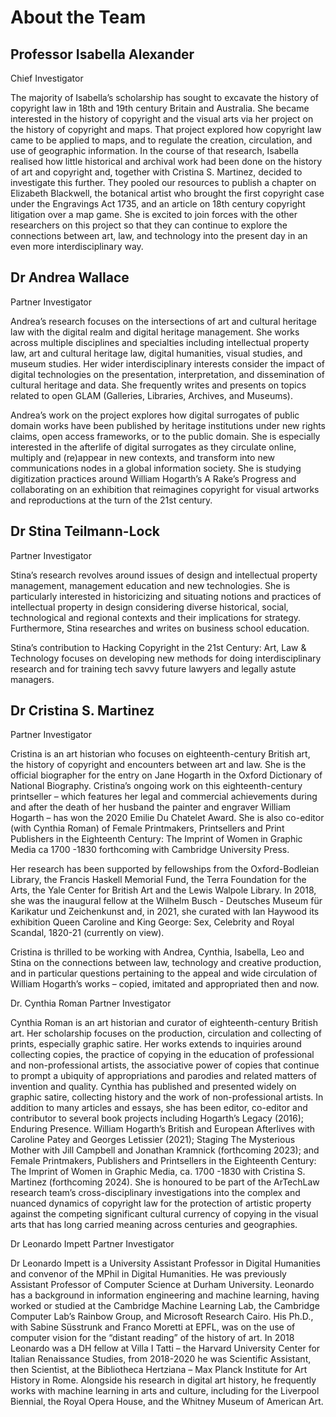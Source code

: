 # About the Team

## Professor Isabella Alexander
Chief Investigator 

The majority of Isabella’s scholarship has sought to excavate the history of copyright law in 18th and 19th century Britain and Australia. She became interested in the history of copyright and the visual arts via her project on the history of copyright and maps. That project explored how copyright law came to be applied to maps, and to regulate the creation, circulation, and use of geographic information. In the course of that research, Isabella realised how little historical and archival work had been done on the history of art and copyright and, together with Cristina S. Martinez, decided to investigate this further. They pooled our resources to publish a chapter on Elizabeth Blackwell, the botanical artist who brought the first copyright case under the Engravings Act 1735, and an article on 18th century copyright litigation over a map game. She is excited to join forces with the other researchers on this project so that they can continue to explore the connections between art, law, and technology into the present day in an even more interdisciplinary way.

## Dr Andrea Wallace
Partner Investigator

Andrea’s research focuses on the intersections of art and cultural heritage law with the digital realm and digital heritage management. She works across multiple disciplines and specialties including intellectual property law, art and cultural heritage law, digital humanities, visual studies, and museum studies. Her wider interdisciplinary interests consider the impact of digital technologies on the presentation, interpretation, and dissemination of cultural heritage and data. She frequently writes and presents on topics related to open GLAM (Galleries, Libraries, Archives, and Museums). 

Andrea’s work on the project explores how digital surrogates of public domain works have been published by heritage institutions under new rights claims, open access frameworks, or to the public domain. She is especially interested in the afterlife of digital surrogates as they circulate online, multiply and (re)appear in new contexts, and transform into new communications nodes in a global information society. She is studying digitization practices around William Hogarth’s A Rake’s Progress and collaborating on an exhibition that reimagines copyright for visual artworks and reproductions at the turn of the 21st century. 

## Dr Stina Teilmann-Lock
Partner Investigator 

Stina’s research revolves around issues of design and intellectual property management, management education and new technologies. She is particularly interested in historicizing and situating notions and practices of intellectual property in design considering diverse historical, social, technological and regional contexts and their implications for strategy. Furthermore, Stina researches and writes on business school education. 

Stina’s contribution to Hacking Copyright in the 21st Century: Art, Law & Technology focuses on developing new methods for doing interdisciplinary research and for training tech savvy future lawyers and legally astute managers.  

## Dr Cristina S. Martinez
Partner Investigator

Cristina is an art historian who focuses on eighteenth-century British art, the history of copyright and encounters between art and law. She is the official biographer for the entry on Jane Hogarth in the Oxford Dictionary of National Biography. Cristina’s ongoing work on this eighteenth-century printseller – which features her legal and commercial achievements during and after the death of her husband the painter and engraver William Hogarth – has won the 2020 Emilie Du Chatelet Award. She is also co-editor (with Cynthia Roman) of Female Printmakers, Printsellers and Print Publishers in the Eighteenth Century: The Imprint of Women in Graphic Media ca 1700 -1830 forthcoming with Cambridge University Press.

Her research has been supported by fellowships from the Oxford-Bodleian Library, the Francis Haskell Memorial Fund, the Terra Foundation for the Arts, the Yale Center for British Art and the Lewis Walpole Library. In 2018, she was the inaugural fellow at the Wilhelm Busch - Deutsches Museum für Karikatur und Zeichenkunst and, in 2021, she curated with Ian Haywood its exhibition Queen Caroline and King George: Sex, Celebrity and Royal Scandal, 1820-21 (currently on view).

Cristina is thrilled to be working with Andrea, Cynthia, Isabella, Leo and Stina on the connections between law, technology and creative production, and in particular questions pertaining to the appeal and wide circulation of William Hogarth’s works – copied, imitated and appropriated then and now.

Dr. Cynthia Roman
Partner Investigator

Cynthia Roman is an art historian and curator of eighteenth-century British art. Her scholarship focuses on the production, circulation and collecting of prints, especially graphic satire. Her works extends to inquiries around collecting copies, the practice of copying in the education of professional and non-professional artists, the associative power of copies that continue to prompt a ubiquity of appropriations and parodies and related matters of invention and quality.
Cynthia has published and presented widely on graphic satire, collecting history and the work of non-professional artists. In addition to many articles and essays, she has been editor, co-editor and contributor to several book projects including Hogarth’s Legacy (2016); Enduring Presence. William Hogarth’s British and European Afterlives with Caroline Patey and Georges Letissier (2021); Staging The Mysterious Mother with Jill Campbell and Jonathan Kramnick (forthcoming 2023); and Female Printmakers, Publishers and Printsellers in the Eighteenth Century: The Imprint of Women in Graphic Media, ca. 1700 -1830 with Cristina S. Martinez (forthcoming 2024).
She is honoured to be part of the ArTechLaw research team’s cross-disciplinary investigations into the complex and nuanced dynamics of copyright law for the protection of artistic property against the competing significant cultural currency of copying in the visual arts that has long carried meaning across centuries and geographies.

Dr Leonardo Impett
Partner Investigator

Dr Leonardo Impett is a University Assistant Professor in Digital Humanities and convenor of the MPhil in Digital Humanities. He was previously Assistant Professor of Computer Science at Durham University. Leonardo has a background in information engineering and machine learning, having worked or studied at the Cambridge Machine Learning Lab, the Cambridge Computer Lab’s Rainbow Group, and Microsoft Research Cairo. His Ph.D., with Sabine Süsstrunk and Franco Moretti at EPFL, was on the use of computer vision for the “distant reading” of the history of art. In 2018 Leonardo was a DH fellow at Villa I Tatti – the Harvard University Center for Italian Renaissance Studies, from 2018-2020 he was Scientific Assistant, then Scientist, at the Bibliotheca Hertziana – Max Planck Institute for Art History in Rome. Alongside his research in digital art history, he frequently works with machine learning in arts and culture, including for the Liverpool Biennial, the Royal Opera House, and the Whitney Museum of American Art.
